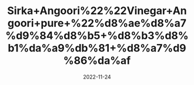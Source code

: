 ---
title: 'Sirka+Angoori%22%22Vinegar+Angoori+pure+%22%d8%ae%d8%a7%d9%84%d8%b5+%d8%b3%d8%b1%da%a9%db%81+%d8%a7%d9%86%da%af'
date: '2022-11-24' 
metatag: '' 
inventory: '0' 
draft: false 
# meta description 
shortDescripton: ''
description: 'Sirka+Vinegar'
longdescription: ''
tags: ''
brand: ''
subCategory: ''
unit: '800 ml-Pk'
sellCount: '0'
featured: False
# product Price
price: '300.0'
# Product Short Description
shortDescription: ''
productID: '5DAF6EB8-174E-ED11-996A-005056B3A416'
type: 'products'
category: 'Sirka+Vinegar' 
thumnailproduct: 'https://eraconnect.blob.core.windows.net/product-images/aminsaddiquidawakhana/35121e03-ccad-485d-a9de-15244618f659.webp' 
images:
  - image: 'https://eraconnect.blob.core.windows.net/product-images/aminsaddiquidawakhana/35121e03-ccad-485d-a9de-15244618f659.webp'  
Variants:
---